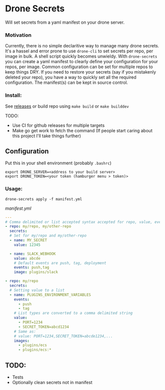 # Drone Secrets

Will set secrets from a yaml manifest on your drone server.

### Motivation

Currently, there is no simple declaritive way to manage many drone secrets. It's a hassel and error prone to use `drone-cli` to set secrets per repo, per image in bulk. A shell script quickly becomes unwieldy. With `drone-secrets` you can create a yaml manifest to clearly define your configuration for your repos, per image. Common configuration can be set for multiple repos to keep things DRY. If you need to restore your secrets (say if you mistakenly deleted your repo), you have a way to quickly set all the required configuration. The manifest(s) can be kept in source control.

### Install:

See [releases](https://github.com/fixate/drone-secrets/releases/latest) or build repo using `make build` or `make builddev`

TODO:

- Use CI for github releases for multiple targets
- Make go get work to fetch the command (If people start caring
		about this project I'll take things further)

## Configuration

Put this in your shell environment (probably `.bashrc`)

```shell
export DRONE_SERVER=<address to your build server>
export DRONE_TOKEN=<your token (hamburger menu > token)>
```

### Usage:

```shell
drone-secrets apply -f manifest.yml
```

*manifest.yml*

```yaml
---
# Comma delimited or list accepted syntax accepted for repo, value, events and images
- repo: my/repo, my/other-repo
  secrets:
  # Set for my/repo and my/other-repo
  - name: MY_SECRET
    value: 12345

  - name: SLACK_WEBHOOK
    value: abcde
    # Default events are push, tag, deployment
    events: push,tag
    image: plugins/slack

- repo: my/repo
  secrets:
  # Setting value to a list	  
  - name: PLUGINS_ENVIRONMENT_VARIABLES
    events: 
      - push
      - tag
    # List types are converted to a comma delimited string
    value:
      - PORT=1234
      - SECRET_TOKEN=abcd1234
    # Same as:
    # value: PORT=1234,SECRET_TOKEN=abcde1234,...
    images: 
      - plugins/ecs
      - plugins/ecs:*
```

## TODO:

- Tests 
- Optionally clean secrets not in manifest
